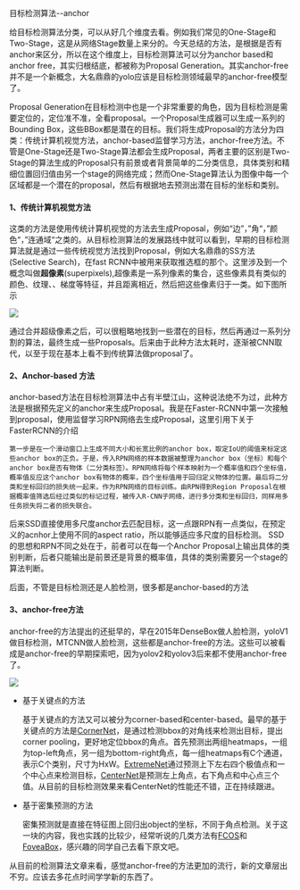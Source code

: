 目标检测算法--anchor

给目标检测算法分类，可以从好几个维度去看。例如我们常见的One-Stage和Two-Stage，这是从网络Stage数量上来分的。今天总结的方法，是根据是否有anchor来区分，所以在这个维度上，目标检测算法可以分为anchor based和anchor free，其实归根结底，都被称为Proposal Generation。其实anchor-free并不是一个新概念，大名鼎鼎的yolo应该是目标检测领域最早的anchor-free模型了。

Proposal Generation在目标检测中也是一个非常重要的角色，因为目标检测是需要定位的，定位准不准，全看proposal。一个Proposal生成器可以生成一系列的Bounding Box，这些BBox都是潜在的目标。我们将生成Proposal的方法分为四类：传统计算机视觉方法，anchor-based监督学习方法，anchor-free方法。不管是One-Stage还是Two-Stage算法都会生成Proposal，两者主要的区别是Two-Stage的算法生成的Proposal只有前景或者背景简单的二分类信息，具体类别和精细位置回归值由另一个stage的网络完成；然而One-Stage算法认为图像中每一个区域都是一个潜在的proposal，然后有根据地去预测出潜在目标的坐标和类别。

####  1、传统计算机视觉方法

这类的方法是使用传统计算机视觉的方法去生成Proposal，例如“边”，”角“，”颜色“，”连通域“之类的。从目标检测算法的发展路线中就可以看到，早期的目标检测算法就是通过一些传统视觉方法找到Proposal，例如大名鼎鼎的SS方法(Selective Search)，在fast RCNN中被用来获取推选框的那个。这里涉及到一个概念叫做**超像素**(superpixels),超像素是一系列像素的集合，这些像素具有类似的颜色、纹理、、梯度等特征，并且距离相近，然后把这些像素归于一类。如下图所示

![](https://i.loli.net/2019/12/27/oYTRWv47kIjx2ld.gif)

通过合并超级像素之后，可以很粗略地找到一些潜在的目标，然后再通过一系列分割的算法，最终生成一些Proposals。后来由于此种方法太耗时，逐渐被CNN取代，以至于现在基本上看不到传统算法做proposal了。

#### 2、Anchor-based 方法

anchor-based方法在目标检测算法中占有半壁江山，这种说法绝不为过，此种方法是根据预先定义的anchor来生成Proposal。我是在Faster-RCNN中第一次接触到proposal，使用监督学习RPN网络去生成Proposal，这里引用下关于FasterRCNN的介绍

```
第一步是在一个滑动窗口上生成不同大小和长宽比例的anchor box，取定IoU的阈值来标定这些anchor box的正负。于是，传入RPN网络的样本数据被整理为anchor box（坐标）和每个anchor box是否有物体（二分类标签）。RPN网络将每个样本映射为一个概率值和四个坐标值，概率值反应这个anchor box有物体的概率，四个坐标值用于回归定义物体的位置。最后将二分类和坐标回归的损失统一起来，作为RPN网络的目标训练。由RPN得到Region Proposal在根据概率值筛选后经过类似的标记过程，被传入R-CNN子网络，进行多分类和坐标回归，同样用多任务损失将二者的损失联合。
```

后来SSD直接使用多尺度anchor去匹配目标，这一点跟RPN有一点类似，在预定义的acnhor上使用不同的aspect ratio，所以能够适应多尺度的目标检测。 SSD的思想和RPN不同之处在于，前者可以在每一个Anchor Proposal上输出具体的类别判断，后者只能输出是前景还是背景的概率值，具体的类别需要另一个stage的算法判断。

后面，不管是目标检测还是人脸检测，很多都是anchor-based的方法

#### 3、anchor-free方法

anchor-free的方法提出的还挺早的，早在2015年DenseBox做人脸检测，yoloV1做目标检测，MTCNN做人脸检测，这些都是anchor-free的方法。这些可以被看成是anchor-free的早期探索吧，因为yolov2和yolov3后来都不使用anchor-free了。

![](https://i.loli.net/2019/12/27/cnjC9JVG5sRkuEa.jpg)

- 基于关键点的方法

  基于关键点的方法又可以被分为corner-based和center-based。最早的基于关键点的方法是[CornerNet](https://arxiv.org/pdf/1808.01244.pdf)，是通过检测bbox的对角线来检测出目标，提出corner pooling，更好地定位bbox的角点。首先预测出两组heatmaps，一组为top-left角点，另一组为bottom-right角点，每一组heatmaps有C个通道，表示C个类别，尺寸为HxW。[ExtremeNet](https://arxiv.org/abs/1901.08043)通过预测上下左右四个极值点和一个中心点来检测目标，[CenterNet](https://arxiv.org/abs/1904.08189)是预测左上角点，右下角点和中心点三个值。从目前的目标检测效果来看CenterNet的性能还不错，正在持续跟进。

- 基于密集预测的方法

  密集预测就是直接在特征图上回归出object的坐标，不同于角点检测。关于这一块的内容，我也实践的比较少，经常听说的几类方法有[FCOS](https://arxiv.org/abs/1904.01355)和[FoveaBox](https://arxiv.org/abs/1904.03797)，感兴趣的同学自己去看下原文吧。

从目前的检测算法文章来看，感觉anchor-free的方法更加的流行，新的文章层出不穷。应该去多花点时间学学新的东西了。





